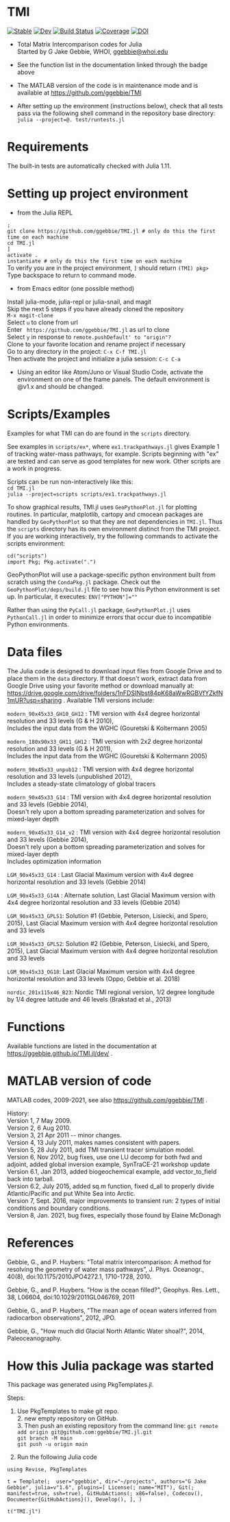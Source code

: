 # TMI

[![Stable](https://img.shields.io/badge/docs-stable-blue.svg)](https://ggebbie.github.io/TMI.jl/stable)
[![Dev](https://img.shields.io/badge/docs-dev-blue.svg)](https://ggebbie.github.io/TMI.jl/dev)
[![Build Status](https://github.com/ggebbie/TMI.jl/workflows/CI/badge.svg)](https://github.com/ggebbie/TMI.jl/actions)
[![Coverage](https://codecov.io/gh/ggebbie/TMI.jl/branch/main/graph/badge.svg)](https://codecov.io/gh/ggebbie/TMI.jl)
[![DOI](https://zenodo.org/badge/doi/10.5281/zenodo.402168850.svg)](https://doi.org/10.5281/zenodo.8226802)

* Total Matrix Intercomparison codes for Julia\
Started by G Jake Gebbie, WHOI, ggebbie@whoi.edu 

* See the function list in the documentation linked through the badge above

* The MATLAB version of the code is in maintenance mode and is available at https://github.com/ggebbie/TMI 

* After setting up the environment (instructions below), check that all tests pass via the following shell command in the repository base directory:
`julia --project=@. test/runtests.jl`

# Requirements

The built-in tests are automatically checked with Julia 1.11. 

# Setting up project environment

* from the Julia REPL

`;`\
`git clone https://github.com/ggebbie/TMI.jl # only do this the first time on each machine`\
`cd TMI.jl`\
`]`\
`activate .`\
`instantiate # only do this the first time on each machine`\
To verify you are in the project environment, `]` should return `(TMI) pkg>`\
Type backspace to return to command mode.

* from Emacs editor (one possible method)

Install julia-mode, julia-repl or julia-snail, and magit \
Skip the next 5 steps if you have already cloned the repository \
`M-x magit-clone` \
Select `u` to clone from url\
Enter ` https://github.com/ggebbie/TMI.jl` as url to clone \
Select `y` in response to `remote.pushDefault' to "origin"?` \
Clone to your favorite location and rename project if necessary \
Go to any directory in the project: `C-x C-f TMI.jl`\
Then activate the project and initialize a julia session: `C-c C-a`

* Using an editor like Atom/Juno or Visual Studio Code, activate the environment on one of the frame panels. The default environment is @v1.x and should be changed.

# Scripts/Examples

Examples for what TMI can do are found in the `scripts` directory.

See examples in `scripts/ex*`, where `ex1.trackpathways.jl` gives Example 1 of tracking water-mass pathways, for example. Scripts beginning with "ex" are tested and can serve as good templates for new work. Other scripts are a work in progress.

Scripts can be run non-interactively like this:\
`cd TMI.jl`\
`julia --project=scripts scripts/ex1.trackpathways.jl`

To show graphical results, TMI.jl uses `GeoPythonPlot.jl` for plotting routines. In particular, matplotlib, cartopy and cmocean packages are handled by `GeoPythonPlot` so that they are not dependencies in `TMI.jl`. Thus the `scripts` directory has its own environment distinct from the TMI project. If you are working interactively, try the following commands to activate the scripts environment: 

`cd("scripts")`\
`import Pkg; Pkg.activate(".")`

GeoPythonPlot will use a package-specific python environment built from scratch using the `CondaPkg.jl` package. Check out the `GeoPythonPlot/deps/build.jl` file to see how this Python environment is set up. In particular, it executes:
`ENV["PYTHON"]=""` 

Rather than using the `PyCall.jl` package, `GeoPythonPlot.jl` uses `PythonCall.jl` in order to minimize errors that occur due to incompatible Python environments. 

# Data files

The Julia code is designed to download input files from Google Drive and to place them in the `data` directory. If that doesn't work, extract data from Google Drive using your favorite method or download manually at: https://drive.google.com/drive/folders/1nFDSINbst84pK68aWwRGBVfYZkfN1mUR?usp=sharing . Available TMI versions include:

`modern_90x45x33_GH10_GH12` : TMI version with 4x4 degree horizontal
                  resolution and 33 levels  (G & H 2010), \
				  Includes the input data from the WGHC (Gouretski & Koltermann 2005) 
 
`modern_180x90x33_GH11_GH12` : TMI version with 2x2 degree horizontal
                  resolution and 33 levels  (G & H 2011), \
				  Includes the input data from the WGHC (Gouretski & Koltermann 2005) 

`modern_90x45x33_unpub12` : TMI version with 4x4 degree horizontal
                  resolution and 33 levels  (unpublished 2012), \
				  Includes a steady-state climatology of global tracers

`modern_90x45x33_G14` : TMI version with 4x4 degree horizontal
                  resolution and 33 levels  (Gebbie 2014), \
				  Doesn't rely upon a bottom spreading parameterization and solves for mixed-layer depth

`modern_90x45x33_G14_v2` : TMI version with 4x4 degree horizontal
                  resolution and 33 levels  (Gebbie 2014), \
				  Doesn't rely upon a bottom spreading parameterization and solves for mixed-layer depth\
				  Includes optimization information
				  
`LGM_90x45x33_G14` : Last Glacial Maximum version with 4x4 degree horizontal
                  resolution and 33 levels  (Gebbie 2014)
				  
`LGM_90x45x33_G14A` : Alternate solution, Last Glacial Maximum version with 4x4 degree horizontal
                  resolution and 33 levels  (Gebbie 2014)
				  
`LGM_90x45x33_GPLS1`: Solution #1 (Gebbie, Peterson, Lisiecki, and Spero, 2015), Last Glacial Maximum version with 4x4 degree horizontal resolution and 33 levels 
				  
`LGM_90x45x33_GPLS2`: Solution #2 (Gebbie, Peterson, Lisiecki, and Spero, 2015), Last Glacial Maximum version with 4x4 degree horizontal resolution and 33 levels 
				  
`LGM_90x45x33_OG18`: Last Glacial Maximum version with 4x4 degree horizontal resolution and 33 levels (Oppo, Gebbie et al. 2018)

`nordic_201x115x46_B23`: Nordic TMI regional version, 1/2 degree longitude by 1/4 degree latitude and 46 levels (Brakstad et al., 2013) 

# Functions

Available functions are listed in the documentation at https://ggebbie.github.io/TMI.jl/dev/ .


# MATLAB version of code

MATLAB codes, 2009-2021, see also https://github.com/ggebbie/TMI .

History:\
Version 1, 7 May 2009.\
Version 2, 6 Aug 2010.\
Version 3, 21 Apr 2011 -- minor changes.\
Version 4, 13 July 2011, makes names consistent with papers.\
Version 5, 28 July 2011, add TMI transient tracer simulation model.\
Version 6, Nov 2012, bug fixes, use one LU decomp for both fwd and
                        adjoint, added global inversion example,
                        SynTraCE-21 workshop update \
Version 6.1, Jan 2013, added biogeochemical example, add
                       vector_to_field back into tarball.\
Version 6.2, July 2015, added sq.m function,
                        fixed d_all to properly divide Atlantic/Pacific and put White Sea into Arctic.\
Version 7, Sept. 2016, major improvements to transient run: 2 types of initial conditions and boundary conditions.\
Version 8, Jan. 2021, bug fixes, especially those found by Elaine McDonagh

# References 

Gebbie, G., and P. Huybers:  "Total matrix intercomparison: A method for resolving the geometry of water mass pathways", J. Phys. Oceanogr., 40(8), doi:10.1175/2010JPO4272.1, 1710-1728, 2010. 

Gebbie, G., and P. Huybers. "How is the ocean filled?", Geophys. Res. Lett., 38, L06604, doi:10.1029/2011GL046769, 2011 

Gebbie, G., and P. Huybers, "The mean age of ocean waters inferred from radiocarbon observations", 2012, JPO.

Gebbie, G., "How much did Glacial North Atlantic Water shoal?", 2014, Paleoceanography.

# How this Julia package was started

This package was generated using PkgTemplates.jl. 

Steps: 
1. Use PkgTemplates to make git repo.\
	2. new empty repository on GitHub.\
    3. Then push an existing repository from the command line:
    `git remote add origin git@github.com:ggebbie/TMI.jl.git`\
    `git branch -M main`\
    `git push -u origin main`

4. Run the following Julia code

`using Revise, PkgTemplates`

`t = Template(; 
    user="ggebbie",
    dir="~/projects",
    authors="G Jake Gebbie",
    julia=v"1.6",
    plugins=[
        License(; name="MIT"),
        Git(; manifest=true, ssh=true),
        GitHubActions(; x86=false),
        Codecov(),
        Documenter{GitHubActions}(),
        Develop(),
    ],
             )`

`t("TMI.jl")`
